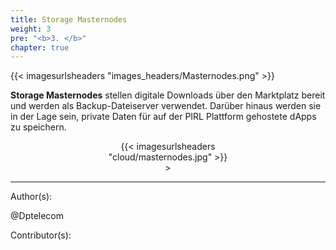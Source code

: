 ```yaml
---
title: Storage Masternodes
weight: 3
pre: "<b>3. </b>"
chapter: true
---
```


{{< imagesurlsheaders "images_headers/Masternodes.png" >}}

**Storage Masternodes** stellen digitale Downloads über den Marktplatz bereit und werden als Backup-Dateiserver verwendet. Darüber hinaus werden sie in der Lage sein, private Daten für auf der PIRL Plattform gehostete dApps zu speichern.

<div align="center"><div style="width:50%;">{{< imagesurlsheaders "cloud/masternodes.jpg" >}} </div>></div>

---
Author(s):

@Dptelecom

Contributor(s):
